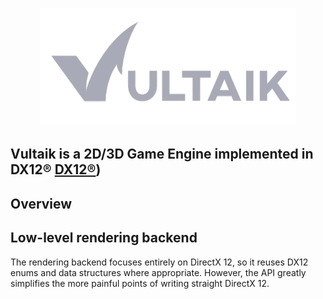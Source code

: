 

<h1 align="center">
   <img src="Logo/vultaik-logo 2.PNG" width=410>

  
  ## Vultaik is a 2D/3D Game Engine implemented in DX12® [DX12®]([))
  
</h1>


## Overview


## Low-level rendering backend
The rendering backend focuses entirely on DirectX 12, so it reuses DX12 enums and data structures where appropriate. However, the API greatly simplifies the more painful points of writing straight DirectX 12.
